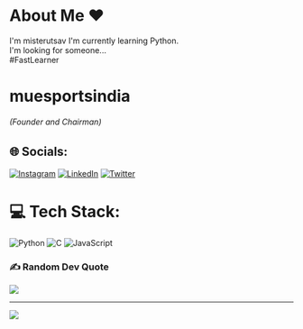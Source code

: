 # About Me ❤
I'm misterutsav
I'm currently learning Python.<br>I'm looking for someone...<br>#FastLearner
<h1>muesportsindia</h1><h6>(Founder and Chairman)<h6/>

## 🌐 Socials:
[![Instagram](https://img.shields.io/badge/Instagram-%23E4405F.svg?logo=Instagram&logoColor=white)](https://instagram.com/misterutsav/) [![LinkedIn](https://img.shields.io/badge/LinkedIn-%230077B5.svg?logo=linkedin&logoColor=white)](https://linkedin.com/in/misterutsav/) [![Twitter](https://img.shields.io/badge/Twitter-%231DA1F2.svg?logo=Twitter&logoColor=white)](https://twitter.com/@muesportsindia) 

# 💻 Tech Stack:
![Python](https://img.shields.io/badge/python-3670A0?style=for-the-badge&logo=python&logoColor=ffdd54) ![C](https://img.shields.io/badge/c-%2300599C.svg?style=for-the-badge&logo=c&logoColor=white) ![JavaScript](https://img.shields.io/badge/javascript-%23323330.svg?style=for-the-badge&logo=javascript&logoColor=%23F7DF1E)
### ✍️ Random Dev Quote
![](https://quotes-github-readme.vercel.app/api?type=horizontal&theme=dark)

---
[![](https://visitcount.itsvg.in/api?id=devkartikrathi&icon=2&color=0)](https://visitcount.itsvg.in)

